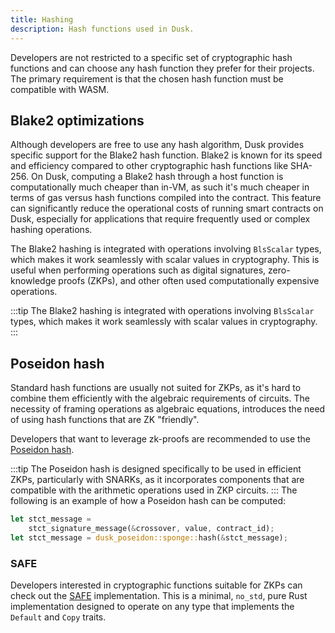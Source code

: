```yaml
---
title: Hashing
description: Hash functions used in Dusk.
---
```


Developers are not restricted to a specific set of cryptographic hash functions and can choose any hash function they prefer for their projects. The primary requirement is that the chosen hash function must be compatible with WASM.

## Blake2 optimizations

Although developers are free to use any hash algorithm, Dusk provides specific support for the Blake2 hash function. Blake2 is known for its speed and efficiency compared to other cryptographic hash functions like SHA-256. On Dusk, computing a Blake2 hash through a host function is computationally much cheaper than in-VM, as such it's much cheaper in terms of gas versus hash functions compiled into the contract. This feature can significantly reduce the operational costs of running smart contracts on Dusk, especially for applications that require frequently used or complex hashing operations.

The Blake2 hashing is integrated with operations involving `BlsScalar` types, which makes it work seamlessly with scalar values in cryptography. This is useful when performing operations such as digital signatures, zero-knowledge proofs (ZKPs), and other often used computationally expensive operations.

:::tip
The Blake2 hashing is integrated with operations involving `BlsScalar` types, which makes it work seamlessly with scalar values in cryptography.
:::

## Poseidon hash

Standard hash functions are usually not suited for ZKPs, as it's hard to combine them efficiently with the algebraic requirements of circuits. The necessity of framing operations as algebraic equations, introduces the need of using hash functions that are ZK "friendly".

Developers that want to leverage zk-proofs are recommended to use the <a href="https://github.com/dusk-network/Poseidon252" target="_blank">Poseidon hash</a>. 

:::tip
The Poseidon hash is designed specifically to be used in efficient ZKPs, particularly with SNARKs, as it incorporates components that are compatible with the arithmetic operations used in ZKP circuits.
:::
The following is an example of how a Poseidon hash can be computed:

```rust
let stct_message =
    stct_signature_message(&crossover, value, contract_id);
let stct_message = dusk_poseidon::sponge::hash(&stct_message);
```

### SAFE

Developers interested in cryptographic functions suitable for ZKPs can check out the <a href="https://github.com/dusk-network/safe/" target="_blank">SAFE</a> implementation. This is a minimal, `no_std`, pure Rust implementation designed to operate on any type that implements the `Default` and `Copy` traits.
